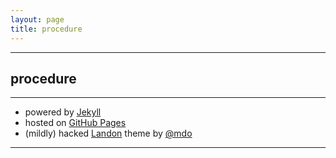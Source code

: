 ```yaml
---
layout: page
title: procedure
---
```


---

## procedure

---

* powered by [Jekyll](http://jekyllrb.com)
* hosted on [GitHub Pages](https://pages.github.com/)
* (mildly) hacked [Landon](http://lanyon.getpoole.com/) theme by [@mdo](https://twitter.com/mdo)

--- 
